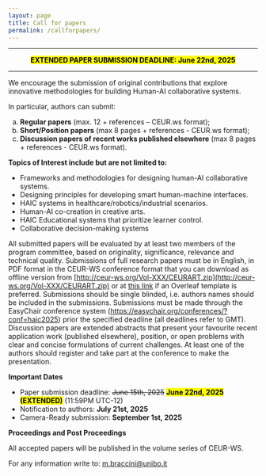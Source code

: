 ```yaml
---
layout: page
title: Call for papers
permalink: /callforpapers/
---
```



***********************************************************
<p align="center">
<mark><b>EXTENDED PAPER SUBMISSION DEADLINE: June 22nd, 2025</b></mark>
</p>

***********************************************************

We encourage the submission of original contributions that explore innovative methodologies for building Human-AI collaborative systems.

In particular, authors can submit:
<ol type="a">
  <li> <b>Regular papers</b> (max. 12 + references – CEUR.ws format);</li>
  <li> <b>Short/Position papers</b> (max 8 pages + references - CEUR.ws format);</li>
  <li> <b>Discussion papers of recent works published elsewhere</b> (max 8 pages + references - CEUR.ws format).</li>
</ol>


**Topics of Interest include but are not limited to:**
-  Frameworks and methodologies for designing human-AI collaborative systems.
-  Designing principles for developing smart human-machine interfaces.
-  HAIC systems in healthcare/robotics/industrial scenarios.
-  Human-AI co-creation in creative arts.
-  HAIC Educational systems that prioritize learner control.
-  Collaborative decision-making systems

All submitted papers will be evaluated by at least two members of the program committee, based on originality, significance, relevance and technical quality. Submissions of full research papers must be in English, in PDF format in the CEUR-WS conference format that you can download as offline version from [http://ceur-ws.org/Vol-XXX/CEURART.zip](http://ceur-ws.org/Vol-XXX/CEURART.zip) or at [this link](https://www.overleaf.com/latex/templates/template-for-submissions-to-ceur-workshop-proceedings-ceur-ws-dot-org/wqyfdgftmcfw) if an Overleaf template is preferred.
Submissions should be single blinded, i.e. authors names should be included in the submissions. Submissions must be made through the EasyChair conference system (<https://easychair.org/conferences/?conf=haic2025>) prior the specified deadline (all deadlines refer to GMT). Discussion papers are extended abstracts that present your favourite recent application work (published elsewhere), position, or open problems with clear and concise formulations of current challenges. At least one of the authors should register and take part at the conference to make the presentation.

**Important Dates**
- Paper submission deadline: ~~June 15th, 2025~~ <mark><b>June 22nd, 2025 (EXTENDED)</b></mark>  (11:59PM UTC-12)
- Notification to authors: **July 21st, 2025**
- Camera-Ready submission: **September 1st, 2025**

<!--- - Deadline for ECAI-2025 Transfer: To Be Announced -->


**Proceedings and Post Proceedings**

All accepted papers will be published in the volume series of CEUR-WS. 

For any information write to:
<m.braccini@unibo.it>
